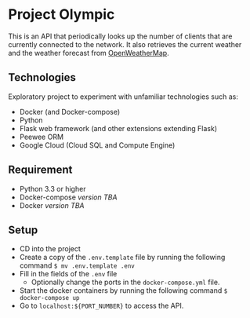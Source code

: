 # Project Olympic
This is an API that periodically looks up the number of clients that are currently connected to the network. It also retrieves the current weather and the weather forecast from [OpenWeatherMap](https://openweathermap.org/).

## Technologies
Exploratory project to experiment with unfamiliar technologies such as:
* Docker (and Docker-compose)
* Python
* Flask web framework (and other extensions extending Flask)
* Peewee ORM
* Google Cloud (Cloud SQL and Compute Engine)

## Requirement
* Python 3.3 or higher
* Docker-compose *version TBA*
* Docker *version TBA*

## Setup
* CD into the project
* Create a copy of the `.env.template` file by running the following command `$ mv .env.template .env`
* Fill in the fields of the `.env` file
  * Optionally change the ports in the `docker-compose.yml` file.
* Start the docker containers by running the following command `$ docker-compose up`
* Go to `localhost:${PORT_NUMBER}` to access the API.